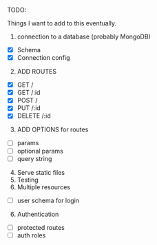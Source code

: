 TODO:

Things I want to add to this eventually.

1. connection to a database (probably MongoDB)
  - [x] Schema
  - [x] Connection config
2. ADD ROUTES
  - [x] GET /
  - [x] GET /:id
  - [x] POST /
  - [x] PUT /:id
  - [x] DELETE /:id
3. ADD OPTIONS for routes
  - [ ] params 
  - [ ] optional params
  - [ ] query string
4. Serve static files
5. Testing
6. Multiple resources
  - [ ] user schema for login
6. Authentication
  - [ ] protected routes
  - [ ] auth roles
